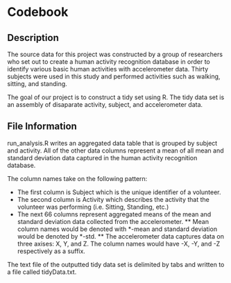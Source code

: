 Codebook
=========================

Description
-------------------------
The source data for this project was constructed by a group of researchers who set out to create a human activity recognition database in order to identify various basic human activities with accelerometer data. Thirty subjects were used in this study and performed activities such as walking, sitting, and standing. 

The goal of our project is to construct a tidy set using R. The tidy data set is an assembly of disaparate activity, subject, and accelerometer data. 

File Information
-------------------------

run_analysis.R writes an aggregated data table that is grouped by subject and activity. All of the other data columns represent a mean of all mean and standard deviation data captured in the human activity recognition database.

The column names take on the following pattern:
* The first column is Subject which is the unique identifier of a volunteer.
* The second column is Activity which describes the activity that the volunteer was performing (i.e. Sitting, Standing, etc.)
* The next 66 columns represent aggregated means of the mean and standard deviation data collected from the accelerometer. 
** Mean column names would be denoted with *-mean and standard deviation would be denoted by *-std.
** The accelerometer data captures data on three axises: X, Y, and Z. The column names would have -X, -Y, and -Z respectively as a suffix.

The text file of the outputted tidy data set is delimited by tabs and written to a file called tidyData.txt.